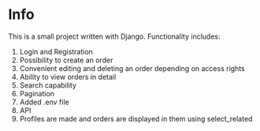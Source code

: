 # Info
This is a small project written with Django. Functionality includes:
1) Login and Registration
2) Possibility to create an order
3) Convenient editing and deleting an order depending on access rights
4) Ability to view orders in detail
5) Search capability
6) Pagination
7) Added .env file
8) API
9) Profiles are made and orders are displayed in them using select_related